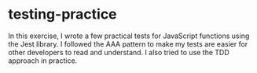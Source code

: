 # testing-practice
In this exercise, I wrote a few practical tests for JavaScript functions using the Jest library. I followed the AAA pattern to make my tests are easier for other developers to read and understand. I also tried to use the TDD approach in practice.
